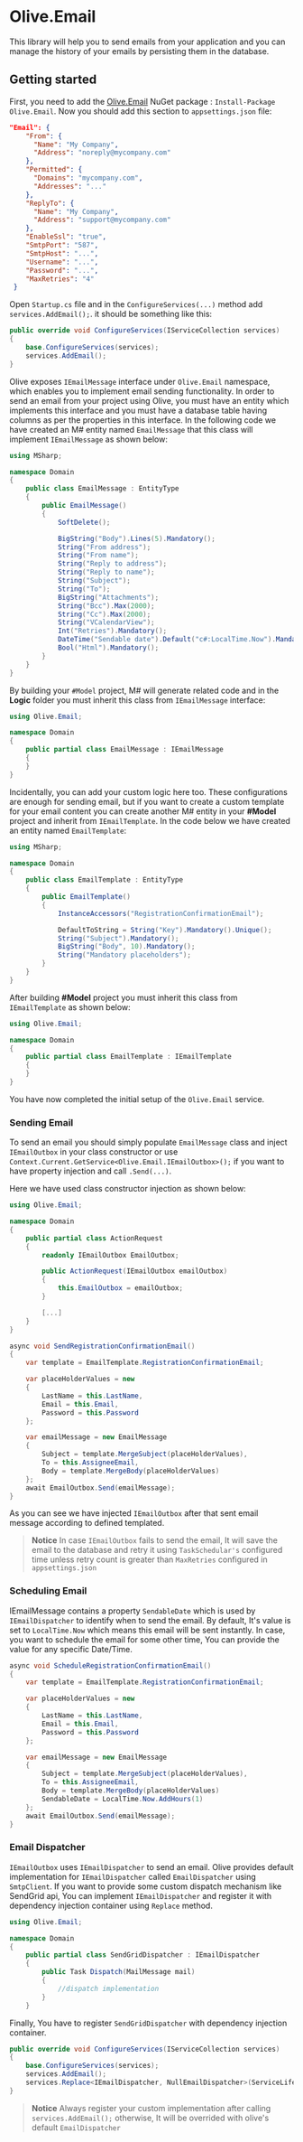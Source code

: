 # Olive.Email

This library will help you to send emails from your application and you can manage the history of your emails by persisting them in the database.

## Getting started

First, you need to add the [Olive.Email](https://www.nuget.org/packages/Olive.Email/) NuGet package : `Install-Package Olive.Email`.
Now you should add this section to `appsettings.json` file:
```json
"Email": {
    "From": {
      "Name": "My Company",
      "Address": "noreply@mycompany.com"
    },
    "Permitted": {
      "Domains": "mycompany.com",
      "Addresses": "..."
    },
    "ReplyTo": {
      "Name": "My Company",
      "Address": "support@mycompany.com"
    },
    "EnableSsl": "true",
    "SmtpPort": "587",
    "SmtpHost": "...",
    "Username": "...",
    "Password": "...",
    "MaxRetries": "4"
 }
```
Open `Startup.cs` file and in the `ConfigureServices(...)` method add `services.AddEmail();`. it should be something like this:
```csharp
public override void ConfigureServices(IServiceCollection services)
{
    base.ConfigureServices(services);
    services.AddEmail();
}
```

Olive exposes `IEmailMessage` interface under `Olive.Email` namespace, which enables you to implement email sending functionality. In order to send an email from your project using Olive, you must have an entity which implements this interface and you must have a database table having columns as per the properties in this interface. In the following code we have created an M# entity named `EmailMessage` that this class will implement `IEmailMessage` as shown below:

```csharp
using MSharp;

namespace Domain
{
    public class EmailMessage : EntityType
    {
        public EmailMessage()
        {
            SoftDelete();

            BigString("Body").Lines(5).Mandatory();
            String("From address");
            String("From name");
            String("Reply to address");
            String("Reply to name");
            String("Subject");
            String("To");
            BigString("Attachments");
            String("Bcc").Max(2000);
            String("Cc").Max(2000);
            String("VCalendarView");
            Int("Retries").Mandatory();
            DateTime("Sendable date").Default("c#:LocalTime.Now").Mandatory();
            Bool("Html").Mandatory();
        }
    }
}
```
By building your `#Model` project, M# will generate related code and in the **Logic** folder you must inherit this class from `IEmailMessage` interface:

```csharp
using Olive.Email;

namespace Domain
{
    public partial class EmailMessage : IEmailMessage
    {
    }
}
```

Incidentally, you can add your custom logic here too. These configurations are enough for sending email, but if you want to create a custom template for your email content you can create another M# entity in your **#Model** project and inherit from `IEmailTemplate`. In the code below we have created an entity named `EmailTemplate`:

```csharp
using MSharp;

namespace Domain
{
    public class EmailTemplate : EntityType
    {
        public EmailTemplate()
        {
            InstanceAccessors("RegistrationConfirmationEmail");

			DefaultToString = String("Key").Mandatory().Unique();
            String("Subject").Mandatory();
            BigString("Body", 10).Mandatory();
            String("Mandatory placeholders");
        }
    }
}
```
After building **#Model** project you must inherit this class from `IEmailTemplate` as shown below:

```csharp
using Olive.Email;

namespace Domain
{
    public partial class EmailTemplate : IEmailTemplate
    {
    }
}
```

You have now completed the initial setup of the `Olive.Email` service.

### Sending Email 

To send an email you should simply populate `EmailMessage` class and inject `IEmailOutbox` in your class constructor or use `Context.Current.GetService<Olive.Email.IEmailOutbox>();` if you want to have property injection and call `.Send(...)`.

Here we have used class constructor injection as shown below:

```csharp
using Olive.Email;

namespace Domain
{
    public partial class ActionRequest
    {
        readonly IEmailOutbox EmailOutbox;

        public ActionRequest(IEmailOutbox emailOutbox)
        {
            this.EmailOutbox = emailOutbox;
        }

		[...]
    }
}
```

```csharp
async void SendRegistrationConfirmationEmail()
{
    var template = EmailTemplate.RegistrationConfirmationEmail;

    var placeHolderValues = new
    {
        LastName = this.LastName,
        Email = this.Email,
        Password = this.Password
    };

    var emailMessage = new EmailMessage
    {
        Subject = template.MergeSubject(placeHolderValues),
        To = this.AssigneeEmail,
        Body = template.MergeBody(placeHolderValues)
    };
	await EmailOutbox.Send(emailMessage);
}
```
As you can see we have injected `IEmailOutbox` after that sent email message according to defined templated.
> **Notice** In case `IEmailOutbox` fails to send the email, It will save the email to the database and retry it using `TaskSchedular's` configured time unless retry count is greater than `MaxRetries` configured in `appsettings.json`
### Scheduling Email
IEmailMessage contains a property `SendableDate` which is used by `IEmailDispatcher` to identify when to send the email. By default, It's value is set to `LocalTime.Now` which means this email will be sent instantly. In case, you want to schedule the email for some other time, You can provide the value for any specific Date/Time.
```csharp
async void ScheduleRegistrationConfirmationEmail()
{
    var template = EmailTemplate.RegistrationConfirmationEmail;

    var placeHolderValues = new
    {
        LastName = this.LastName,
        Email = this.Email,
        Password = this.Password
    };

    var emailMessage = new EmailMessage
    {
        Subject = template.MergeSubject(placeHolderValues),
        To = this.AssigneeEmail,
        Body = template.MergeBody(placeHolderValues)
        SendableDate = LocalTime.Now.AddHours(1)
    };
	await EmailOutbox.Send(emailMessage);
}
```
### Email Dispatcher
`IEmailOutbox` uses `IEmailDispatcher` to send an email. Olive provides default implementation for `IEmailDispatcher` called `EmailDispatcher` using `SmtpClient`. If you want to provide some custom dispatch mechanism like SendGrid api, You can implement `IEmailDispatcher` and register it with dependency injection container using `Replace` method.
```csharp
using Olive.Email;

namespace Domain
{
    public partial class SendGridDispatcher : IEmailDispatcher
    {
        public Task Dispatch(MailMessage mail)
        {
            //dispatch implementation
        }
    }
```
Finally, You have to register `SendGridDispatcher` with dependency injection container.
```csharp
public override void ConfigureServices(IServiceCollection services)
{
    base.ConfigureServices(services);
    services.AddEmail();
    services.Replace<IEmailDispatcher, NullEmailDispatcher>(ServiceLifetime.Singleton);
}
```
> **Notice** Always register your custom implementation after calling `services.AddEmail();` otherwise, It will be overrided with olive's default `EmailDispatcher`
